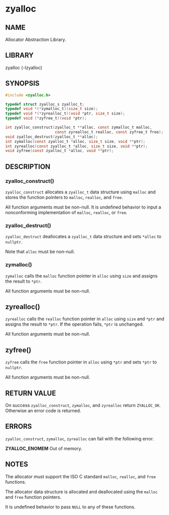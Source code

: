 # zyalloc

## NAME

Allocator Abstraction Library.

## LIBRARY

zyalloc (-lzyalloc)

## SYNOPSIS

```C
#include <zyalloc.h>

typedef struct zyalloc_s zyalloc_t;
typedef void *(*zymalloc_t)(size_t size);
typedef void *(*zyrealloc_t)(void *ptr, size_t size);
typedef void (*zyfree_t)(void *ptr);

int zyalloc_construct(zyalloc_t **alloc, const zymalloc_t malloc,
                      const zyrealloc_t realloc, const zyfree_t free);
void zyalloc_destruct(zyalloc_t **alloc);
int zymalloc(const zyalloc_t *alloc, size_t size, void **ptr);
int zyrealloc(const zyalloc_t *alloc, size_t size, void **ptr);
void zyfree(const zyalloc_t *alloc, void **ptr);
```

## DESCRIPTION

### zyalloc_construct()

`zyalloc_construct` allocates a `zyalloc_t` data structure using `malloc` and stores the function pointers
to `malloc`, `realloc`, and `free`.

All function arguments must be non-null. It is undefined behavior to input a nonconforming implementation
of `malloc`, `realloc`, or `free`.

### zyalloc_destruct()

`zyalloc_destruct` deallocates a `zyalloc_t` data structure and sets `*alloc` to `nullptr`.

Note that `alloc` must be non-null.

### zymalloc()

`zymalloc` calls the `malloc` function pointer in `alloc` using `size` and assigns the result to `*ptr`.

All function arguments must be non-null.

## zyrealloc()

`zyrealloc` calls the `realloc` function pointer in `alloc` using `size` and `*ptr` and assigns the result to `*ptr`. If
the operation fails, `*ptr` is unchanged.

All function arguments must be non-null.

## zyfree()

`zyfree` calls the `free` function pointer in `alloc` using `*ptr` and sets `*ptr` to `nullptr`.

All function arguments must be non-null.

## RETURN VALUE

On success `zyalloc_construct`, `zymalloc`, and `zyrealloc` return `ZYALLOC_OK`. Otherwise an error code is returned.

## ERRORS

`zyalloc_construct`, `zymalloc`, `zyrealloc` can fail with the following error.

**ZYALLOC_ENOMEM** Out of memory.

## NOTES

The allocator must support the ISO C standard `malloc`, `realloc`, and `free` functions.

The allocator data structure is allocated and deallocated using the `malloc` and `free` function pointers.

It is undefined behavior to pass `NULL` to any of these functions.
